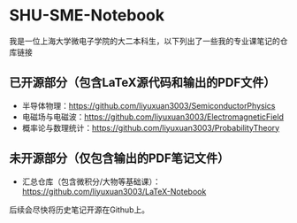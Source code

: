 # SHU-SME-Notebook

我是一位上海大学微电子学院的大二本科生，以下列出了一些我的专业课笔记的仓库链接

## 已开源部分（包含LaTeX源代码和输出的PDF文件）
- 半导体物理：https://github.com/liyuxuan3003/SemiconductorPhysics
- 电磁场与电磁波：https://github.com/liyuxuan3003/ElectromagneticField
- 概率论与数理统计：https://github.com/liyuxuan3003/ProbabilityTheory

## 未开源部分（仅包含输出的PDF笔记文件）
- 汇总仓库（包含微积分/大物等基础课）：https://github.com/liyuxuan3003/LaTeX-Notebook

后续会尽快将历史笔记开源在Github上。
